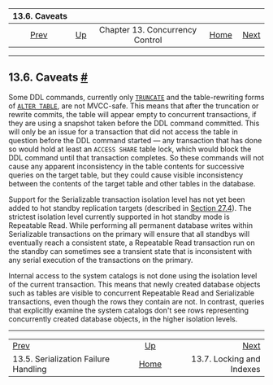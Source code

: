 <!--?xml version="1.0" encoding="UTF-8" standalone="no"?-->

|                                       13.6. Caveats                                      |                                                   |                                 |                                                       |                                                           |
| :--------------------------------------------------------------------------------------: | :------------------------------------------------ | :-----------------------------: | ----------------------------------------------------: | --------------------------------------------------------: |
| [Prev](mvcc-serialization-failure-handling.html "13.5. Serialization Failure Handling")  | [Up](mvcc.html "Chapter 13. Concurrency Control") | Chapter 13. Concurrency Control | [Home](index.html "PostgreSQL 17devel Documentation") |  [Next](locking-indexes.html "13.7. Locking and Indexes") |

***

## 13.6. Caveats [#](#MVCC-CAVEATS)

Some DDL commands, currently only [`TRUNCATE`](sql-truncate.html "TRUNCATE") and the table-rewriting forms of [`ALTER TABLE`](sql-altertable.html "ALTER TABLE"), are not MVCC-safe. This means that after the truncation or rewrite commits, the table will appear empty to concurrent transactions, if they are using a snapshot taken before the DDL command committed. This will only be an issue for a transaction that did not access the table in question before the DDL command started — any transaction that has done so would hold at least an `ACCESS SHARE` table lock, which would block the DDL command until that transaction completes. So these commands will not cause any apparent inconsistency in the table contents for successive queries on the target table, but they could cause visible inconsistency between the contents of the target table and other tables in the database.

Support for the Serializable transaction isolation level has not yet been added to hot standby replication targets (described in [Section 27.4](hot-standby.html "27.4. Hot Standby")). The strictest isolation level currently supported in hot standby mode is Repeatable Read. While performing all permanent database writes within Serializable transactions on the primary will ensure that all standbys will eventually reach a consistent state, a Repeatable Read transaction run on the standby can sometimes see a transient state that is inconsistent with any serial execution of the transactions on the primary.

Internal access to the system catalogs is not done using the isolation level of the current transaction. This means that newly created database objects such as tables are visible to concurrent Repeatable Read and Serializable transactions, even though the rows they contain are not. In contrast, queries that explicitly examine the system catalogs don't see rows representing concurrently created database objects, in the higher isolation levels.

***

|                                                                                          |                                                       |                                                           |
| :--------------------------------------------------------------------------------------- | :---------------------------------------------------: | --------------------------------------------------------: |
| [Prev](mvcc-serialization-failure-handling.html "13.5. Serialization Failure Handling")  |   [Up](mvcc.html "Chapter 13. Concurrency Control")   |  [Next](locking-indexes.html "13.7. Locking and Indexes") |
| 13.5. Serialization Failure Handling                                                     | [Home](index.html "PostgreSQL 17devel Documentation") |                                 13.7. Locking and Indexes |
